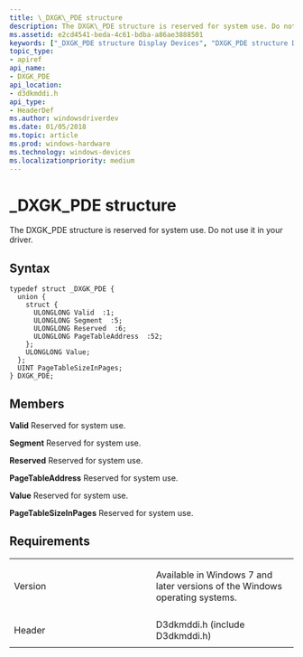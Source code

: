 ```yaml
---
title: \_DXGK\_PDE structure
description: The DXGK\_PDE structure is reserved for system use. Do not use it in your driver.
ms.assetid: e2cd4541-beda-4c61-bdba-a86ae3888501
keywords: ["_DXGK_PDE structure Display Devices", "DXGK_PDE structure Display Devices"]
topic_type:
- apiref
api_name:
- DXGK_PDE
api_location:
- d3dkmddi.h
api_type:
- HeaderDef
ms.author: windowsdriverdev
ms.date: 01/05/2018
ms.topic: article
ms.prod: windows-hardware
ms.technology: windows-devices
ms.localizationpriority: medium
---
```


# \_DXGK\_PDE structure


The DXGK\_PDE structure is reserved for system use. Do not use it in your driver.

Syntax
------

```ManagedCPlusPlus
typedef struct _DXGK_PDE {
  union {
    struct {
      ULONGLONG Valid  :1;
      ULONGLONG Segment  :5;
      ULONGLONG Reserved  :6;
      ULONGLONG PageTableAddress  :52;
    };
    ULONGLONG Value;
  };
  UINT PageTableSizeInPages;
} DXGK_PDE;
```

Members
-------

**Valid**
Reserved for system use.

**Segment**
Reserved for system use.

**Reserved**
Reserved for system use.

**PageTableAddress**
Reserved for system use.

**Value**
Reserved for system use.

**PageTableSizeInPages**
Reserved for system use.

Requirements
------------

<table>
<colgroup>
<col width="50%" />
<col width="50%" />
</colgroup>
<tbody>
<tr class="odd">
<td align="left"><p>Version</p></td>
<td align="left"><p>Available in Windows 7 and later versions of the Windows operating systems.</p></td>
</tr>
<tr class="even">
<td align="left"><p>Header</p></td>
<td align="left">D3dkmddi.h (include D3dkmddi.h)</td>
</tr>
</tbody>
</table>

 

 





